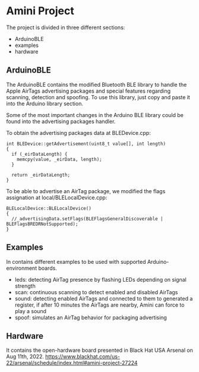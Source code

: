 # Amini Project

The project is divided in three different sections:
* ArduinoBLE
* examples
* hardware



## ArduinoBLE
The ArduinoBLE contains the modified Bluetooth BLE library to handle the Apple AirTags advertising packages and special features regarding scanning, detection and spoofing. To use this library, just copy and paste it into the Arduino library section.

Some of the most important changes in the Arduino BLE library could be found into the advertising packages handler.

To obtain the advertising packages data at BLEDevice.cpp:
```
int BLEDevice::getAdvertisement(uint8_t value[], int length)
{
  if (_eirDataLength) {
    memcpy(value, _eirData, length);
  }

  return _eirDataLength;
}
```
To be able to advertise an AirTag package, we modified the flags assignation at local/BLELocalDevice.cpp:
```
BLELocalDevice::BLELocalDevice()
{
  //_advertisingData.setFlags(BLEFlagsGeneralDiscoverable | BLEFlagsBREDRNotSupported);
}
```

## Examples
In contains different examples to be used with supported Arduino-environment boards.
- leds: detecting AirTag presence by flashing LEDs depending on signal strength
- scan: continuous scanning to detect enabled and disabled AirTags 
- sound: detecting enabled AirTags and connected to them to generated a register, if after 10 minutes the AirTags are nearby, Amini can force to play a sound
- spoof: simulates an AirTag behavior for packaging advertising 

## Hardware
It contains the open-hardware board presented in Black Hat USA Arsenal on Aug 11th, 2022. https://www.blackhat.com/us-22/arsenal/schedule/index.html#amini-project-27224
